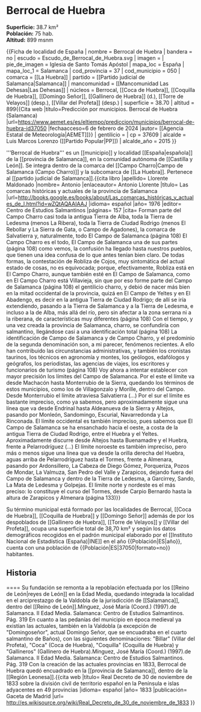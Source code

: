 # Berrocal de Huebra

**Superficie:** 38.7 km²  
**Población:** 75 hab.  
**Altitud:** 899 msnm  

{{Ficha de localidad de España
| nombre = Berrocal de Huebra
| bandera = no
| escudo = Escudo_de_Berrocal_de_Huebra.svg
| imagen = 
| pie_de_imagen = Iglesia de Santo Tomás Apóstol
| mapa_loc = España
| mapa_loc_1 = Salamanca
| cod_provincia = 37
| cod_municipio = 050
| comarca = [[La Huebra]]
| partido = [[Partido judicial de Salamanca|Salamanca]]
| mancomunidad = [[Mancomunidad Las Dehesas|Las Dehesas]]
| núcleos = Berrocal, [[Coca de Huebra]], [[Coquilla de Huebra]], [[Domingo Señor]], [[Gallinero de Huebra]] (d.), [[Torre de Velayos]] (desp.), [[Villar del Profeta]] (desp.)
| superficie = 38.70
| altitud = 899<ref>{{Cita web |título=Predicción por municipios. Berrocal de Huebra (Salamanca) |url=https://www.aemet.es/es/eltiempo/prediccion/municipios/berrocal-de-huebra-id37050 |fechaacceso=6 de febrero de 2024 |autor= [[Agencia Estatal de Meteorología|AEMET]]}}</ref>
| gentilicio = 
| cp = 37609
| alcalde = Luis Marcos Lorenzo ([[Partido Popular|PP]])
| alcalde_año = 2015
}}

'''Berrocal de Huebra''' es un [[municipio]] y localidad [[España|española]] de la [[provincia de Salamanca]], en la comunidad autónoma de [[Castilla y León]]. Se integra dentro de la comarca del [[Campo Charro|Campo de Salamanca (Campo Charro)]] y la subcomarca de [[La Huebra]]. Pertenece al [[partido judicial de Salamanca]].<ref name="ref_duplicada_1">{{cita libro |apellido= Llorente Maldonado |nombre= Antonio |enlaceautor= Antonio Llorente |título= Las comarcas históricas y actuales de la provincia de Salamanca |url=http://books.google.es/books/about/Las_comarcas_históricas_y_actuales_de_l.html?id=wZQtAQAAIAAJ |idioma= español |año= 1976 |editor= Centro de Estudios Salmantinos |páginas= 157 |cita= Forman parte del Campo Charro casi toda la antigua Tierra de Alba, toda la Tierra de Ledesma (menos La Ribera), toda la Tierra de Ciudad Rodrigo (menos El Rebollar y La Sierra de Gata, o Campo de Agadones), la comarca de Salvatierra y, naturalmente, todo El Campo de Salamanca (página 108) El Campo Charro es el todo, El Campo de Salamanca una de sus partes (página 108) como vemos, la confusión ha llegado hasta nuestros pueblos, que tienen una idea confusa de lo que antes tenían bien claro. De todas formas, la contestación de Robliza de Cojos, muy sintomática del actual estado de cosas, no es equivocada; porque, efectivamente, Robliza está en El Campo Charro, aunque también esté en El Campo de Salamanca, como en El Campo Charro está Villavieja, sin que por eso forme parte del Campo de Salamanca (página 108) el gentilicio charro, y debió de nacer más bien en la mitad occidental de la provincia, quizá en El Campo de Yeltes y en El Abadengo, es decir en la antigua Tierra de Ciudad Rodrigo; de allí se iría extendiendo, pasando a la Tierra de Salamanca y a la Tierra de Ledesma, e incluso a la de Alba, más allá del río, pero sin afectar a la zona serrana ni a la riberana, de características muy diferentes (página 108) Con el tiempo, y una vez creada la provincia de Salamanca, charro, se confundiría con salmantino, llegándose casi a una identificación total (página 108) La identificación de Campo de Salamanca y de Campo Charro, y el predominio de la segunda denominación son, a mi parecer, fenómenos recientes. A ello han contribuido las circunstancias administrativas, y también los cronistas taurinos, los técnicos en agronomía y montes, los geólogos, edafólogos y geógrafos, los periodistas, las agencias de viajes, los escritores y funcionarios de turismo (página 108) Voy ahora a intentar establecer con mayor precisión los límites del Campo de Salamanca. Por el este el límite va desde Machacón hasta Monterrubio de la Sierra, quedando los términos de estos municipios, como los de Villagonzalo y Morille, dentro del Campo. Desde Monterrubio el límite atraviesa Salvatierra (…) Por el sur el límite es bastante impreciso, como ya sabemos, pero aproximadamente sigue una línea que va desde Endrinal hasta Aldeanueva de la Sierra y Altejos, pasando por Monleón, Sandomingo, Escurial, Navarredonda y La Rinconada. El límite occidental es también impreciso, pues sabemos que El Campo de Salamanca se ha ensanchado hacia el oeste, a costa de la antigua Tierra de Ciudad Rodrigo, entre el Huebra y el Yeltes. Aproximadamente discurre desde Altejos hasta Buenamadre y el Huebra, frente a Pelarrodríguez (...) El límite noroeste es también impreciso, pero más o menos sigue una línea que va desde la orilla derecha del Huebra, aguas arriba de Pelarrodríguez hasta el Tormes, frente a Almenara, pasando por Ardonsillero, La Cabeza de Diego Gómez, Porqueriza, Pozos de Mondar, La Valmuza, San Pedro del Valle y Zarapicos, dejando fuera del Campo de Salamanca y dentro de la Tierra de Ledesma, a Garcirrey, Sando, La Mata de Ledesma y Golpejas. El límite norte y nordeste es el más preciso: lo constituye el curso del Tormes, desde Carpio Bernardo hasta la altura de Zarapicos y Almenara (página 133)}}</ref>

Su término municipal está formado por las localidades de Berrocal, [[Coca de Huebra]], [[Coquilla de Huebra]] y [[Domingo Señor]] además de por los despoblados de [[Gallinero de Huebra]], [[Torre de Velayos]] y [[Villar del Profeta]], ocupa una superficie total de 38,70&nbsp;km² y según los datos demográficos recogidos en el padrón municipal elaborado por el [[Instituto Nacional de Estadística (España)|INE]] en el año {{Población|ES|año}}, cuenta con una población de {{Población|ES|37050|formato=no}} habitantes.

## Historia

====
Su fundación se remonta a la repoblación efectuada por los [[Reino de León|reyes de León]] en la Edad Media, quedando integrada la localidad en el arciprestazgo de la Valdobla de la jurisdicción de [[Salamanca]], dentro del [[Reino de León]].<ref name="Mínguez_1">Mínguez, José María (Coord.) (1997).de Salamanca. II Edad Media. Salamanca: Centro de Estudios Salmantinos. Pág. 319</ref> En cuanto a las pedanías del municipio en época medieval ya existían las actuales, también en la Valdobla (a excepción de "Domingoseñor", actual Domingo Señor, que se encuadraba en el cuarto salmantino de Baños), con las siguientes denominaciones: "Billar" (Villar del Profeta), "Coca" (Coca de Huebra), "Coquilla" (Coquilla de Huebra) y "Gallineros" (Gallinero de Huebra).<ref name="Mínguez_1">Mínguez, José María (Coord.) (1997).de Salamanca. II Edad Media. Salamanca: Centro de Estudios Salmantinos. Pág. 319</ref> Con la creación de las actuales provincias en 1833, Berrocal de Huebra quedó encuadrado en la [[provincia de Salamanca]], dentro de la [[Región Leonesa]].<ref>{{cita web |título= Real Decreto de 30 de noviembre de 1833 sobre la división civil de territorio español en la Península e islas adyacentes en 49 provincias |idioma= español |año= 1833 |publicación= Gaceta de Madrid |url= http://es.wikisource.org/wiki/Real_Decreto_de_30_de_noviembre_de_1833 }}</ref>